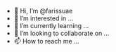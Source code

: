 - 👋 Hi, I’m @farissuae
- 👀 I’m interested in ...
- 🌱 I’m currently learning ...
- 💞️ I’m looking to collaborate on ...
- 📫 How to reach me ...

<!---
farissuae/farissuae is a ✨ special ✨ repository because its `README.md` (this file) appears on your GitHub profile.
You can click the Preview link to take a look at your changes.
--->
